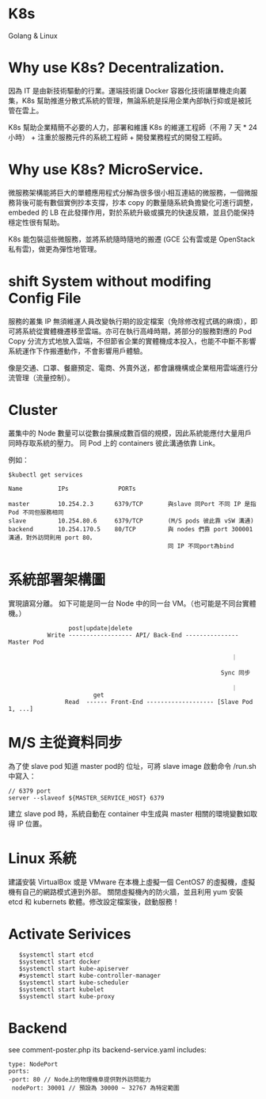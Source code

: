 # K8s
Golang & Linux

# Why use K8s? Decentralization.

因為 IT 是由新技術驅動的行業。運端技術讓 Docker 容器化技術讓單機走向叢集，K8s 幫助推進分散式系統的管理，無論系統是採用企業內部執行抑或是被託管在雲上。

K8s 幫助企業精簡不必要的人力，部署和維護 K8s 的維運工程師（不用 7 天 * 24 小時） + 注重於服務元件的系統工程師 + 開發業務程式的開發工程師。

# Why use K8s? MicroService.

微服務架構能將巨大的單體應用程式分解為很多很小相互連結的微服務，一個微服務背後可能有數個實例抄本支撐，抄本 copy 的數量隨系統負擔變化可進行調整，embeded 的 LB 在此發揮作用，對於系統升級或擴充的快速反饋，並且仍能保持穩定性很有幫助。

K8s 能包裝這些微服務，並將系統隨時隨地的搬遷 (GCE 公有雲或是 OpenStack 私有雲)，做更為彈性地管理。

# shift System without modifing Config File

服務的叢集 IP 無須維運人員改變執行期的設定檔案（免除修改程式碼的麻煩），即可將系統從實體機遷移至雲端。亦可在執行高峰時期，將部分的服務對應的 Pod Copy 分流方式地放入雲端，不但節省企業的實體機成本投入，也能不中斷不影響系統運作下作搬遷動作，不會影響用戶體驗。

像是交通、口罩、餐廳預定、電商、外賣外送，都會讓機構或企業租用雲端進行分流管理（流量控制）。

# Cluster

叢集中的 Node 數量可以從數台擴展成數百個的規模，因此系統能應付大量用戶同時存取系統的壓力。
同 Pod 上的 containers 彼此溝通依靠 Link。

例如：

    $kubectl get services

    Name          IPs              PORTs         

    master        10.254.2.3      6379/TCP       與slave 同Port 不同 IP 是指Pod 不同但服務相同
    slave         10.254.80.6     6379/TCP       (M/S pods 彼此靠 vSW 溝通)
    backend       10.254.170.5    80/TCP         與 nodes 們靠 port 300001 溝通，對外訪問則用 port 80，
                                                 同 IP 不同port為bind


# 系統部署架構圖

實現讀寫分離。
如下可能是同一台 Node 中的同一台 VM。（也可能是不同台實體機。）




                     post|update|delete
               Write ------------------ API/ Back-End --------------- Master Pod

                                                                   ｜

                                                                Sync 同步

                                                                   ｜
                            get
                    Read  ------ Front-End ------------------- [Slave Pod 1, ...]
                    
                    
# M/S 主從資料同步

為了使 slave pod 知道 master pod的 位址，可將 slave image 啟動命令 /run.sh 中寫入：

    // 6379 port
    server --slaveof ${MASTER_SERVICE_HOST} 6379 
    
建立 slave pod 時，系統自動在 container 中生成與 master 相關的環境變數如取得 IP 位置。
                                 
                    
# Linux 系統

建議安裝 VirtualBox 或是 VMware 在本機上虛擬一個 CentOS7 的虛擬機，虛擬機有自己的網路模式連到外部。
關閉虛擬機內的防火牆，並且利用 yum 安裝 etcd 和 kubernets 軟體。修改設定檔案後，啟動服務！
      

# Activate Serivices

       $systemctl start etcd
       $systemctl start docker
       $systemctl start kube-apiserver
       #systemctl start kube-controller-manager
       $systemctl start kube-scheduler
       $systemctl start kubelet
       $systemctl start kube-proxy

# Backend

see comment-poster.php
its backend-service.yaml includes:

    type: NodePort
    ports:
    -port: 80 // Node上的物理機阜提供對外訪問能力
     nodePort: 30001 // 預設為 30000 ~ 32767 為特定範圍

 





